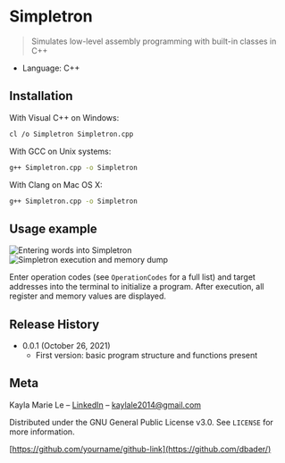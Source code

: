# Simpletron
> Simulates low-level assembly programming with built-in classes in C++

* Language: C++

## Installation

With Visual C++ on Windows:

```sh
cl /o Simpletron Simpletron.cpp
```

With GCC on Unix systems:

```sh
g++ Simpletron.cpp -o Simpletron
```

With Clang on Mac OS X:

```sh
g++ Simpletron.cpp -o Simpletron
```

## Usage example

![Entering words into Simpletron](https://i.imgur.com/EwnH9Si.png)
![Simpletron execution and memory dump](https://i.imgur.com/ViNrCtn.png)

Enter operation codes (see ``OperationCodes`` for a full list) and target addresses into the terminal to initialize a program. After execution, all register and memory values are displayed.

## Release History

* 0.0.1 (October 26, 2021)
    * First version: basic program structure and functions present

## Meta

Kayla Marie Le – [LinkedIn](https://www.linkedin.com/in/kaylamle/) – kaylale2014@gmail.com

Distributed under the GNU General Public License v3.0. See ``LICENSE`` for more information.

[https://github.com/yourname/github-link](https://github.com/dbader/)

<!-- Markdown link & img dfn's -->
[npm-image]: https://img.shields.io/npm/v/datadog-metrics.svg?style=flat-square
[npm-url]: https://npmjs.org/package/datadog-metrics
[npm-downloads]: https://img.shields.io/npm/dm/datadog-metrics.svg?style=flat-square
[travis-image]: https://img.shields.io/travis/dbader/node-datadog-metrics/master.svg?style=flat-square
[travis-url]: https://travis-ci.org/dbader/node-datadog-metrics
[wiki]: https://github.com/yourname/yourproject/wiki